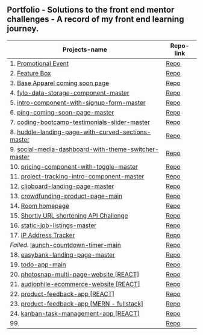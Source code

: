 ## Portfolio - Solutions to the front end mentor challenges - A record of my front end learning journey.

| Projects-name | Repo-link |
| ------------- | ------------- |
| 1. [Promotional Event](https://junjiequan.github.io/projects/pricebox/)  | [Repo](https://github.com/junjiequan/projects/tree/main/pricebox)  |
| 2. [Feature Box](https://https://junjiequan.github.io/projects/pricebox/.github.io/projects/Featurebox/) | [Repo](https://github.com/junjiequan/projects/tree/main/Featurebox)  |
| 3. [Base Apparel coming soon page](https://junjiequan.github.io/projects/BeautyMain/index.html) | [Repo](https://github.com/junjiequan/projects/tree/main/BeautyMain) |
| 4. [fylo-data-storage-component-master](https://junjiequan.github.io/projects/fylo-data-storage-component-master/) | [Repo](https://github.com/junjiequan/projects/tree/main/fylo-data-storage-component-master) |
| 5. [intro-component-with-signup-form-master](https://junjiequan.github.io/projects/intro-component-with-signup-form-master/) | [Repo](https://github.com/junjiequan/projects/tree/main/intro-component-with-signup-form-master)|
| 6. [ping-coming-soon-page-master](https://junjiequan.github.io/projects/ping-coming-soon-page-master) | [Repo](https://github.com/junjiequan/projects/tree/main/ping-coming-soon-page-master) |
| 7. [coding-bootcamp-testimonials-slider-master](https://junjiequan.github.io/projects/coding-bootcamp-testimonials-slider-master/) | [Repo](https://github.com/junjiequan/projects/tree/main/coding-bootcamp-testimonials-slider-master)|
| 8. [huddle-landing-page-with-curved-sections-master](https://junjiequan.github.io/projects/huddle-landing-page-with-curved-sections-master/)  | [Repo](https://github.com/junjiequan/projects/tree/main/huddle-landing-page-with-curved-sections-master)  |
| 9. [social-media-dashboard-with-theme-switcher-master](https://junjiequan.github.io/projects/social-media-dashboard-with-theme-switcher-master/)  | [Repo](https://github.com/junjiequan/projects/tree/main/social-media-dashboard-with-theme-switcher-master) |
| 10. [pricing-component-with-toggle-master](https://junjiequan.github.io/projects/pricing-component-with-toggle-master/)  | [Repo](https://github.com/junjiequan/projects/tree/main/pricing-component-with-toggle-master)  |
| 11. [project-tracking-intro-component-master](https://junjiequan.github.io/projects/project-tracking-intro-component-master/)  | [Repo](https://github.com/junjiequan/projects/tree/main/project-tracking-intro-component-master)  |
| 12. [clipboard-landing-page-master](https://junjiequan.github.io/projects/clipboard-landing-page-master/)  | [Repo](https://github.com/junjiequan/projects/tree/main/clipboard-landing-page-master)  |
| 13. [crowdfunding-product-page-main](https://junjiequan.github.io/projects/crowdfunding-product-page-main/)  | [Repo](https://github.com/junjiequan/projects/tree/main/crowdfunding-product-page-main)  |
| 14. [Room homepage](https://junjiequan.github.io/projects/room-homepage-master/)  | [Repo](https://github.com/junjiequan/projects/tree/main/room-homepage-master)  |
| 15. [Shortly URL shortening API Challenge](https://junjiequan.github.io/projects/url-shortening-api-master/)  | [Repo](https://github.com/junjiequan/projects/tree/main/url-shortening-api-master)  |
| 16. [static-job-listings-master](https://junjiequan.github.io/projects/static-job-listings-master/)  | [Repo](https://github.com/junjiequan/projects/tree/main/static-job-listings-master)  |
| 17. [IP Address Tracker](https://junjiequan.github.io/projects/ip-address-tracker-master/) | [Repo](https://github.com/junjiequan/projects/tree/main/ip-address-tracker-master)  |
|_Failed._ [launch-countdown-timer-main](https://junjiequan.github.io/projects/launch-countdown-timer-main/) |[Repo](https://github.com/junjiequan/projects/tree/main/launch-countdown-timer-main)|
| 18. [easybank-landing-page-master](https://junjiequan.github.io/projects/easybank-landing-page-master/)  | [Repo](https://github.com/junjiequan/projects/tree/main/easybank-landing-page-master)  |
| 19. [todo-app-main](https://junjiequan.github.io/projects/todo-app-main/)  | [Repo](https://github.com/junjiequan/projects/tree/main/todo-app-main)  |
| 20. [photosnap-multi-page-website [REACT]](https://junjiequan.github.io/photosnap-frontend-challenge/) | [Repo](https://github.com/junjiequan/photosnap-frontend-challenge) |
| 21. [audiophile-ecommerce-website [REACT]](https://junjiequan.github.io/audiophile-ecommerce-website/)|[Repo](https://github.com/junjiequan/audiophile-ecommerce-website)|
| 22. [product-feedback-app [REACT]](https://product-feedback-app-jay.netlify.app/#/)|[Repo](https://github.com/junjiequan/product-feedback-app/)|
| 23. [product-feedback-app [MERN - fullstack]](https://fullstack-product-feedback-app.herokuapp.com/)  | [Repo](https://github.com/junjiequan/fullstack)  |
| 24. [kanban-task-management-app [REACT]](https://kanban-app-jay.netlify.app/)  | [Repo](https://github.com/junjiequan/kanban_)
| 99. []()  | [Repo]()  |
